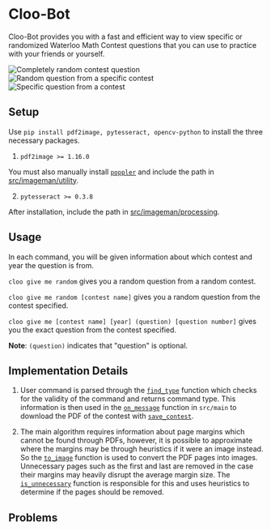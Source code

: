 # Cloo-Bot
Cloo-Bot provides you with a fast and efficient way to view specific or randomized Waterloo Math Contest questions that you can use to practice with your friends or yourself.

![Completely random contest question](https://media.giphy.com/media/SeP4qW7av1zNndKL0B/giphy.gif)
![Random question from a specific contest](https://media.giphy.com/media/csUD29rKvYCoqB62aQ/giphy.gif)
![Specific question from a contest](https://media.giphy.com/media/u8Q4KYlnntddFNSZ9N/giphy.gif)

## Setup

Use `pip install pdf2image, pytesseract, opencv-python` to install the three necessary packages.

1. `pdf2image >= 1.16.0`

You must also manually install [`poppler`](https://github.com/Belval/pdf2image#windows) and include the path in [src/imageman/utility](https://github.com/reths/Cloo-Bot/blob/main/src/imageman/utility.py#L16).

2. `pytesseract >= 0.3.8`

After installation, include the path in [src/imageman/processing](https://github.com/reths/Cloo-Bot/blob/main/src/imageman/processing.py#L30).

## Usage

In each command, you will be given information about which contest and year the question is from.

`cloo give me random` gives you a random question from a random contest.

`cloo give me random [contest name]` gives you a random question from the contest specified.

`cloo give me [contest name] [year] (question) [question number]` gives you the exact question from the contest specified.

**Note**: `(question)` indicates that "question" is optional.

## Implementation Details

1. User command is parsed through the [`find_type`](https://github.com/reths/Cloo-Bot/blob/main/src/mparser.py#L26) function which checks for the validity of the command and returns command type. This information is then used in the [`on_message`](https://github.com/reths/Cloo-Bot/blob/main/src/main.py#L23) function in `src/main` to download the PDF of the contest with [`save_contest`](https://github.com/reths/Cloo-Bot/blob/main/src/imageman/processing.py#L97).

2. The main algorithm requires information about page margins which cannot be found through PDFs, however, it is possible to approximate where the margins may be through heuristics if it were an image instead. So the [`to_image`](https://github.com/reths/Cloo-Bot/blob/54cd8f98b267b5902c349c070d92d31153ceb237/src/imageman/utility.py#L9) function is used to convert the PDF pages into images. Unnecessary pages such as the first and last are removed in the case their margins may heavily disrupt the average margin size. The [`is_unnecessary`](https://github.com/reths/Cloo-Bot/blob/54cd8f98b267b5902c349c070d92d31153ceb237/src/imageman/utility.py#L167) function is responsible for this and uses heuristics to determine if the pages should be removed.

## Problems
